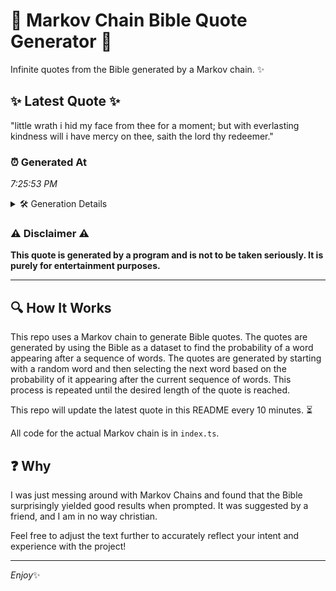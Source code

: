 # 📖 Markov Chain Bible Quote Generator 📖

Infinite quotes from the Bible generated by a Markov chain. ✨

## ✨ Latest Quote ✨
"little wrath i hid my face from thee for a moment; but with everlasting kindness will i have mercy on thee, saith the lord thy redeemer."

### ⏰ Generated At
*7:25:53 PM*

<details>
    <summary>🛠️ Generation Details</summary>
    <p>
        <strong>🌱 Seed:</strong> little<br>
        <strong>🔄 Iterations:</strong> 25<br>
        <strong>📜 Context History:</strong><br>[ little ]: wrath<br>[ little, wrath ]: i<br>[ little, wrath, i ]: hid<br>[ little, wrath, i, hid ]: my<br>[ little, wrath, i, hid, my ]: face<br>[ little, wrath, i, hid, my, face ]: from<br>[ wrath, i, hid, my, face, from ]: thee<br>[ i, hid, my, face, from, thee ]: for<br>[ hid, my, face, from, thee, for ]: a<br>[ my, face, from, thee, for, a ]: moment;<br>[ face, from, thee, for, a, moment; ]: but<br>[ from, thee, for, a, moment;, but ]: with<br>[ thee, for, a, moment;, but, with ]: everlasting<br>[ for, a, moment;, but, with, everlasting ]: kindness<br>[ a, moment;, but, with, everlasting, kindness ]: will<br>[ moment;, but, with, everlasting, kindness, will ]: i<br>[ but, with, everlasting, kindness, will, i ]: have<br>[ with, everlasting, kindness, will, i, have ]: mercy<br>[ everlasting, kindness, will, i, have, mercy ]: on<br>[ kindness, will, i, have, mercy, on ]: thee,<br>[ will, i, have, mercy, on, thee, ]: saith<br>[ i, have, mercy, on, thee,, saith ]: the<br>[ have, mercy, on, thee,, saith, the ]: lord<br>[ mercy, on, thee,, saith, the, lord ]: thy<br>[ on, thee,, saith, the, lord, thy ]: redeemer.<br>
    </p>
</details>

### ⚠️ Disclaimer ⚠️
**This quote is generated by a program and is not to be taken seriously. It is purely for entertainment purposes.**

---

## 🔍 How It Works

This repo uses a Markov chain to generate Bible quotes. The quotes are generated by using the Bible as a dataset to find the probability of a word appearing after a sequence of words. The quotes are generated by starting with a random word and then selecting the next word based on the probability of it appearing after the current sequence of words. This process is repeated until the desired length of the quote is reached.

This repo will update the latest quote in this README every 10 minutes. ⏳

All code for the actual Markov chain is in `index.ts`.

## ❓ Why

I was just messing around with Markov Chains and found that the Bible surprisingly yielded good results when prompted. 
It was suggested by a friend, and I am in no way christian.

Feel free to adjust the text further to accurately reflect your intent and experience with the project!

---

*Enjoy*✨
